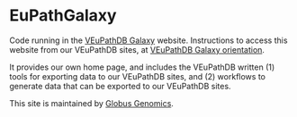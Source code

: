 # EuPathGalaxy
Code running in the [VEuPathDB Galaxy](https://veupathdb.globusgenomics.org/) website.
Instructions to access this website from our VEuPathDB sites, at [VEuPathDB Galaxy orientation](https://veupathdb.org/veupathdb/app/galaxy-orientation).

It provides our own home page, and includes the VEuPathDB written (1) tools for exporting data to our VEuPathDB sites, and (2) workflows to generate data that can be exported to our VEuPathDB sites.

This site is maintained by [Globus Genomics](https://globusgenomics.org/).
